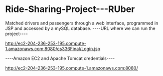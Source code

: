 # Ride-Sharing-Project---RUber
Matched drivers and passengers through a web interface, programmed in JSP and accessed by a mySQL database. 
----URL where we can run the project----

http://ec2-204-236-253-195.compute-1.amazonaws.com:8080/cs336Final/Login.jsp


----Amazon EC2 and Apache Tomcat credentials----

http://ec2-204-236-253-195.compute-1.amazonaws.com:8080/
